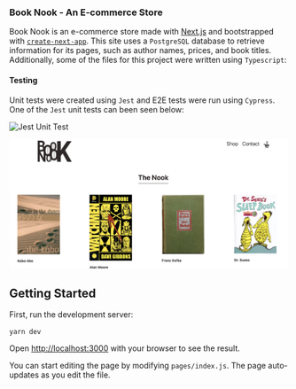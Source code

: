 ### Book Nook - An E-commerce Store

Book Nook is an e-commerce store made with [Next.js](https://nextjs.org/) and bootstrapped with [`create-next-app`](https://github.com/vercel/next.js/tree/canary/packages/create-next-app). This site uses a `PostgreSQL` database to retrieve information for its pages, such as author names, prices, and book titles. Additionally, some of the files for this project were written using `Typescript`:

#### Testing

Unit tests were created using `Jest` and E2E tests were run using `Cypress`. One of the `Jest` unit tests can been seen below:

![Jest Unit Test]()

![Book Nook Shopping Page](https://github.com/jgsheppa/nextjs-e-commerce-store-sept-2020/blob/master/public/screenshot-shop.png)

## Getting Started

First, run the development server:

```
yarn dev
```

Open [http://localhost:3000](http://localhost:3000) with your browser to see the result.

You can start editing the page by modifying `pages/index.js`. The page auto-updates as you edit the file.
